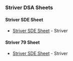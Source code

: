 ### Striver DSA Sheets

#### Striver SDE Sheet

* [Striver SDE Sheet](https://takeuforward.org/interviews/strivers-sde-sheet-top-coding-interview-problems) - Striver

#### Striver 79 Sheet

* [Striver SDE Sheet](https://takeuforward.org/interview-sheets/strivers-79-last-moment-dsa-sheet-ace-interviews) - Striver


